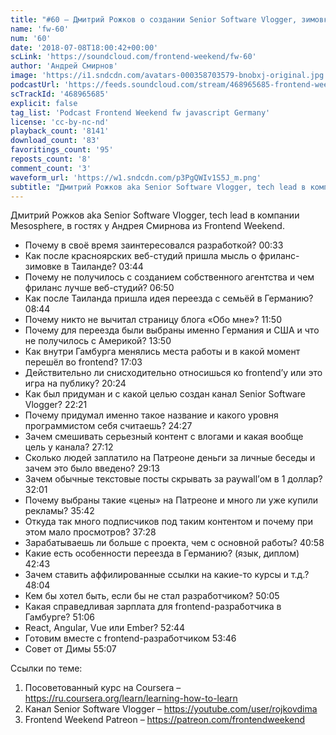 ```yaml
---
title: "#60 – Дмитрий Рожков о создании Senior Software Vlogger, зимовке в Таиланде и жизни в Гамбурге"
name: 'fw-60'
num: '60'
date: '2018-07-08T18:00:42+00:00'
scLink: 'https://soundcloud.com/frontend-weekend/fw-60'
author: 'Андрей Смирнов'
image: 'https://i1.sndcdn.com/avatars-000358703579-bnobxj-original.jpg'
podcastUrl: 'https://feeds.soundcloud.com/stream/468965685-frontend-weekend-fw-60.m4a'
scTrackId: '468965685'
explicit: false
tag_list: 'Podcast Frontend Weekend fw javascript Germany'
license: 'cc-by-nc-nd'
playback_count: '8141'
download_count: '83'
favoritings_count: '95'
reposts_count: '8'
comment_count: '3'
waveform_url: 'https://w1.sndcdn.com/p3PgQWIv1S5J_m.png'
subtitle: "Дмитрий Рожков aka Senior Software Vlogger, tech lead в компании Mesosphere, в гостях у Андрея Смирнова из Frontend Weekend. "
---
```

Дмитрий Рожков aka Senior Software Vlogger, tech lead в компании Mesosphere, в гостях у Андрея Смирнова из Frontend Weekend. 

- Почему в своё время заинтересовался разработкой? <timecode sec="33">00:33</timecode>
- Как после красноярских веб-студий пришла мысль о фриланс-зимовке в Таиланде? <timecode sec="224">03:44</timecode>
- Почему не получилось с созданием собственного агентства и чем фриланс лучше веб-студий? <timecode sec="410">06:50</timecode>
- Как после Таиланда пришла идея переезда с семьёй в Германию? <timecode sec="524">08:44</timecode>
- Почему никто не вычитал страницу блога «Обо мне»? <timecode sec="710">11:50</timecode>
- Почему для переезда были выбраны именно Германия и США и что не получилось с Америкой? <timecode sec="830">13:50</timecode>
- Как внутри Гамбурга менялись места работы и в какой момент перешёл во frontend? <timecode sec="1023">17:03</timecode>
- Действительно ли снисходительно относишься ко frontend’у или это игра на публику? <timecode sec="1224">20:24</timecode>
- Как был придуман и с какой целью создан канал Senior Software Vlogger? <timecode sec="1341">22:21</timecode>
- Почему придумал именно такое название и какого уровня программистом себя считаешь? <timecode sec="1467">24:27</timecode>
- Зачем смешивать серьезный контент с влогами и какая вообще цель у канала? <timecode sec="1632">27:12</timecode>
- Сколько людей заплатило на Патреоне деньги за личные беседы и зачем это было введено? <timecode sec="1753">29:13</timecode>
- Зачем обычные текстовые посты скрывать за paywall’ом в 1 доллар? <timecode sec="1921">32:01</timecode>
- Почему выбраны такие «цены» на Патреоне и много ли уже купили рекламы? <timecode sec="2142">35:42</timecode>
- Откуда так много подписчиков под таким контентом и почему при этом мало просмотров? <timecode sec="2248">37:28</timecode>
- Зарабатываешь ли больше с проекта, чем с основной работы? <timecode sec="2458">40:58</timecode>
- Какие есть особенности переезда в Германию? (язык, диплом) <timecode sec="2563">42:43</timecode>
- Зачем ставить аффилированные ссылки на какие-то курсы и т.д.? <timecode sec="2884">48:04</timecode>
- Кем бы хотел быть, если бы не стал разработчиком? <timecode sec="3005">50:05</timecode>
- Какая справедливая зарплата для frontend-разработчика в Гамбурге? <timecode sec="3066">51:06</timecode>
- React, Angular, Vue или Ember? <timecode sec="3164">52:44</timecode>
- Готовим вместе с frontend-разработчиком <timecode sec="3226">53:46</timecode>
- Совет от Димы <timecode sec="3307">55:07</timecode>

Ссылки по теме:
1) Посоветованный курс на Coursera – https://ru.coursera.org/learn/learning-how-to-learn
2) Канал Senior Software Vlogger – https://youtube.com/user/rojkovdima
3) Frontend Weekend Patreon – https://patreon.com/frontendweekend